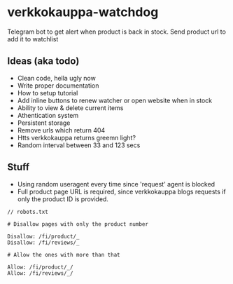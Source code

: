 # verkkokauppa-watchdog

Telegram bot to get alert when product is back in stock. Send product url to add it to watchlist

## Ideas (aka todo)

- Clean code, hella ugly now
- Write proper documentation
- How to setup tutorial
- Add inline buttons to renew watcher or open website when in stock
- Ability to view & delete current items
- Athentication system
- Persistent storage
- Remove urls which return 404
- Htts verkkokauppa returns greemn light?
- Random interval between 33 and 123 secs

## Stuff

- Using random useragent every time since 'request' agent is blocked
- Full product page URL is required, since verkkokauppa blogs requests if only the product ID is provided.

```
// robots.txt

# Disallow pages with only the product number

Disallow: /fi/product/_
Disallow: /fi/reviews/_

# Allow the ones with more than that

Allow: /fi/product/_/
Allow: /fi/reviews/_/

```
